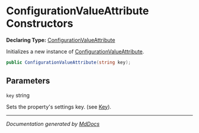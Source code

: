﻿# ConfigurationValueAttribute Constructors

**Declaring Type:** [ConfigurationValueAttribute](../index.md)

Initializes a new instance of [ConfigurationValueAttribute](../index.md).

```csharp
public ConfigurationValueAttribute(string key);
```

## Parameters

`key`  string

Sets the property's settings key. (see [Key](../properties/Key.md)).

___

*Documentation generated by [MdDocs](https://github.com/ap0llo/mddocs)*
